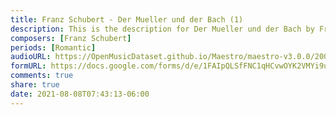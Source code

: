 ```yaml
---
title: Franz Schubert - Der Mueller und der Bach (1)
description: This is the description for Der Mueller und der Bach by Franz Schubert
composers: [Franz Schubert]
periods: [Romantic]
audioURL: https://OpenMusicDataset.github.io/Maestro/maestro-v3.0.0/2009/MIDI-Unprocessed_08_R1_2009_01-04_ORIG_MID--AUDIO_08_R1_2009_08_R1_2009_02_WAV.midi
formURL: https://docs.google.com/forms/d/e/1FAIpQLSfFNC1qHCvwOYK2VMYi9uZi1pnVB0wKXbD9XwQN3Hy2rI1aMw/viewform
comments: true
share: true
date: 2021-08-08T07:43:13-06:00
---
```

